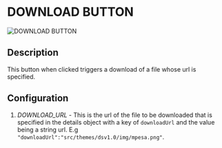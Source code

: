# DOWNLOAD BUTTON

![DOWNLOAD BUTTON](https://i.postimg.cc/JhrQ2gXC/Screenshot-2023-01-12-170446.png)

## Description

This button when clicked triggers a download of a file whose url is specified.

## Configuration

1. *DOWNLOAD_URL* - This is the url of the file to be downloaded that is specified in the details object with a key of `downloadUrl` and the value being a string url. E.g `"downloadUrl":"src/themes/dsv1.0/img/mpesa.png"`.
